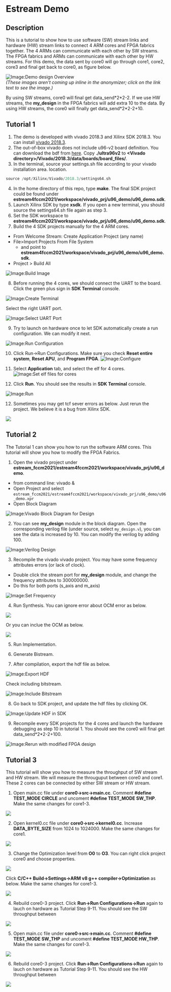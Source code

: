 # Estream Demo
## Description 
This is a tutorial to show how to use software (SW) stream links and hardware
(HW) stream links to connect 4 ARM cores and FPGA fabrics together. The 4 ARMs
can communicate with each other by SW streams. The FPGA fabrics and ARMs can communicate
with each other by HW streams. For this demo, the data sent by core0 will go through
core1, core2, core3 and final get back to core0, as figure below. 

![Image:Demo design Overview](./images/estream.gif)  
*(These images aren't coming up inline in the anonymizer; click on the link text to see the image.)*

By using SW streams, core0 will final get data_send\*2\*2-2. If we use HW streams,
the **my_design** in the FPGA fabrics will add extra 10 to the data. By using HW 
streams, the core0 will finally get data_send\*2\*2-2+10.
 

## Tutorial 1
1. The demo is developed with vivado 2018.3 and Xilinx SDK 2018.3. You can install
[vivado 2018.3](https://www.xilinx.com/support/download/index.html/content/xilinx/en/downloadNav/vivado-design-tools/archive.html).
2. The out-of-box vivado does not include u96-v2 board definition. You can download
the bdf from [here](https://github.com/Avnet/bdf). Copy **./ultra96v2** to **\<Vivado directory\>/Vivado/2018.3/data/boards/board_files/**.
3. In the terminal, source your settings.sh file according to your vivado installation area.
location.
```c
source /opt/Xilinx/Vivado/2018.3/settings64.sh
```
4. In the home directory of this repo, type **make**. The final SDK project could
be found under **estream4fccm2021/workspace/vivado_prj/u96_demo/u96_demo.sdk**.
5. Launch Xilinx SDK by type **xsdk**. If you open a new terminal, you should
source the settings64.sh file again as step 3.
6. Set the SDK workspace to **estream4fccm2021/workspace/vivado_prj/u96_demo/u96_demo.sdk**.
7. Build the 4 SDK projects manually for the 4 ARM cores.
  * From Welcome Stream: Create Application Project (any name)
  * File>Import Projects From File System
    *  and point to **estream4fccm2021/workspace/vivado_prj/u96_demo/u96_demo.sdk**.
  * Project > Build All	

![Image:Build Image](images/build.jpg)

8. Before running the 4 cores, we should connect the UART to the board. Click the green
plus sign in **SDK Terminal** console. 

![Image:Create Terminal](images/UART.png)

Select the right UART port.

![Image:Select UART Port](images/PORT.jpg)

9. Try to launch on hardware once to let SDK automatically create a run configuration.
We can modify it next.

![Image:Run Configuration](images/run_config.jpg)

10. Click Run->Run Configurations. Make sure you check **Reset entire system**, 
**Reset APU**, and **Program FPGA**.
![Image:Configure](images/download.jpg)

10. Select **Application** tab, and select the elf for 4 cores.
![Image:Set elf files for cores](images/elf.jpg)

11. Click **Run**. You should see the results in **SDK Terminal** console.

![Image:Run](images/results.png)

12. Sometimes you may get tcf sever errors as below. Just rerun the project. We believe it is a bug from Xilinx SDK.

![](images/TCF_ERR.png)

## Tutorial 2
The Tutorial 1 can show you how to run the software ARM cores. This tutorial will
show you how to modify the FPGA Fabrics.
1. Open the vivado project under **estream_fccm2021/estream4fccm2021/workspace/vivado_prj/u96_demo**.
  * from command line: vivado &
  * Open Project and select `estream_fccm2021/estream4fccm2021/workspace/vivado_prj/u96_demo/u96_demo.xpr`
  * Open Block Diagram

![Image:Vivado Block Diagram for Design](./images/my_design.png)

2. You can see **my_design** module in the block diagram. Open the corresponding
verilog file (under source, select `my_design.v`), you can see the data is increased by 10. You can modify the verilog by adding 100.

![Image:Verilog Design](./images/add10.png)

3. Recompile the vivado vivado project. You may have some frequency attributes errors (or lack of clock).
 * Double click the stream port for **my_design** module, and change the frequency 
attributes to 300000000.
 * Do this for both ports (s_axis and m_axis)

![Image:Set Frequency](./images/300M.png)

4. Run Synthesis. You can ignore error about OCM error as below.

![](./images/OCM_ERR.png)

Or you can inclue the OCM as below.

![](./images/include.jpg)

5. Run Implementation.

6. Generate Bistream.

7. After compilation, export the hdf file as below.

![Image:Export HDF](./images/export.jpg)

Check including bitstream.

![Image:Include Bitstream](./images/bit.png)


8. Go back to SDK project, and update the hdf files by clicking OK.

![Image:Update HDF in SDK](./images/update.png)


9. Recompile every SDK projects for the 4 cores and launch the hardware debugging
as step 10 in tutorial 1. You should see the core0 will final get data_send\*2\*2-2+100.

![Image:Rerun with modified FPGA design](./images/add100.png)



## Tutorial 3
This tutorial will show you how to measure the throughput of SW stream and HW stream.
We will measure the througuput between core0 and core1. These 2 cores can be connected
by either SW stream or HW stream.

1. Open main.cc file under **core0->src->main.cc**. Comment **#define TEST_MODE CIRCLE**
and uncoment **#define TEST_MODE SW_THP**. Make the same changes for core1-3.

![](./images/comment_sw.png)

2. Open kernel0.cc file under **core0->src->kernel0.cc**. Increase **DATA_BYTE_SIZE** from 1024 to 1024000.
Make the same changes for core1.

![](./images/size.png)

3. Change the Optimization level from **O0** to **O3**. You can right click project core0 and choose properties.

![](./images/property.jpg)

Click **C/C++ Build->Settings->ARM v8 g++ compiler->Optimization** as below.
Make the same changes for core1-3.

![](./images/O3.jpg)

4. Rebuild core0-3 project. Click **Run->Run Configurations->Run** again to lauch on hardware as Tutorial Step 9-11.
You should see the SW throughput between 

![](./images/sw_thp.png)

5. Open main.cc file under **core0->src->main.cc**. Comment **#define TEST_MODE SW_THP**
and uncoment **#define TEST_MODE HW_THP**. Make the same changes for core1-3.

![](./images/comment_hw.png)

6. Rebuild core0-3 project. Click **Run->Run Configurations->Run** again to lauch on hardware as Tutorial Step 9-11.
You should see the HW throughput between 

![](./images/hw_thp.png)


















